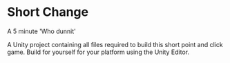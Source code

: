 # Short Change
A 5 minute 'Who dunnit'

A Unity project containing all files required to build this short point and click game.
Build for yourself for your platform using the Unity Editor.
